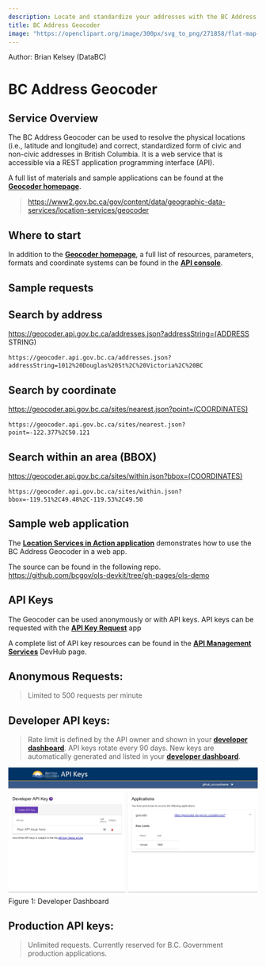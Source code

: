 ```yaml
---
description: Locate and standardize your addresses with the BC Address Geocoder.
title: BC Address Geocoder
image: "https://openclipart.org/image/300px/svg_to_png/271858/flat-map-gray.png"
---
```

Author: Brian Kelsey (DataBC)

# BC Address Geocoder

## Service Overview
The BC Address Geocoder can be used to resolve the physical locations (i.e., latitude and longitude) and correct, standardized form of civic and non-civic addresses in British Columbia.  It is a web service that is accessible via a REST application programming interface (API).

A full list of materials and sample applications can be found at the **[Geocoder homepage](https://www2.gov.bc.ca/gov/content/data/geographic-data-services/location-services/geocoder)**.
> https://www2.gov.bc.ca/gov/content/data/geographic-data-services/location-services/geocoder

## Where to start
In addition to the **[Geocoder homepage](https://www2.gov.bc.ca/gov/content/data/geographic-data-services/location-services/geocoder)**, a full list of resources, parameters, formats and coordinate systems can be found in the **[API console](https://catalogue.data.gov.bc.ca/dataset/physical-address-geocoding-web-service/resource/40d6411e-ab98-4df9-a24e-67f81c45f6fa/view/1d3c42fc-53dc-4aab-ae3b-f4d056cb00e0)**. 


## Sample requests

## Search by address

https://geocoder.api.gov.bc.ca/addresses.json?addressString=(ADDRESS STRING)
```console
https://geocoder.api.gov.bc.ca/addresses.json?addressString=1012%20Douglas%20St%2C%20Victoria%2C%20BC
```

## Search by coordinate
https://geocoder.api.gov.bc.ca/sites/nearest.json?point=(COORDINATES)
```console
https://geocoder.api.gov.bc.ca/sites/nearest.json?point=-122.377%2C50.121
```

## Search within an area (BBOX)
https://geocoder.api.gov.bc.ca/sites/within.json?bbox=(COORDINATES)
```console
https://geocoder.api.gov.bc.ca/sites/within.json?bbox=-119.51%2C49.48%2C-119.53%2C49.50
```

## Sample web application

The **[Location Services in Action application](https://ols-demo.apps.gov.bc.ca/index.html)** demonstrates how to use the BC Address Geocoder in a web app.

The source can be found in the following repo.
https://github.com/bcgov/ols-devkit/tree/gh-pages/ols-demo


## API Keys

The Geocoder can be used anonymously or with API keys.
API keys can be requested with the **[API Key Request](http://kq.apps.gov.bc.ca)** app

A complete list of API key resources can be found in the **[API Management Services](https://developer.gov.bc.ca/openshift-wiki/Z1yJPxt)** DevHub page.

## Anonymous Requests:
>  Limited to 500 requests per minute

## Developer API keys:
>  Rate limit is defined by the API owner and shown in your **[developer dashboard](https://gwa.apps.gov.bc.ca/)**.
>  API keys rotate every 90 days. New keys are automatically generated and listed in your **[developer dashboard](https://gwa.apps.gov.bc.ca/)**.

![Developer Dashboard](https://raw.githubusercontent.com/bcgov/gwa/master/img/Enable_API_Keys.JPG)
Figure 1: Developer Dashboard

## Production API keys:
>  Unlimited requests. Currently reserved for B.C. Government production applications. 
